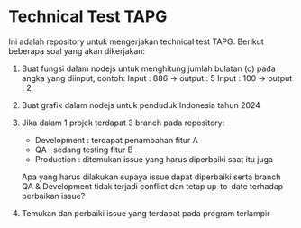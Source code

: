 # Technical Test TAPG
Ini adalah repository untuk mengerjakan technical test TAPG. Berikut beberapa soal yang akan dikerjakan:

1. Buat fungsi dalam nodejs untuk menghitung jumlah bulatan (o) pada angka yang diinput, contoh:
   Input : 886 -> output : 5
   Input : 100 -> output : 2
2. Buat grafik dalam nodejs untuk penduduk Indonesia tahun 2024
3. Jika dalam 1 projek terdapat 3 branch pada repository:
    * Development : terdapat penambahan fitur A
    * QA : sedang testing fitur B
    * Production  : ditemukan issue yang harus diperbaiki saat itu juga

   Apa yang harus dilakukan supaya issue dapat diperbaiki serta branch QA & Development tidak terjadi conflict dan tetap up-to-date terhadap perbaikan issue?
4. Temukan dan perbaiki issue yang terdapat pada program terlampir